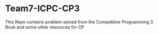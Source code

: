 # Team7-ICPC-CP3
This Repo contains problem solved from the Competitive Programming 3 Book and some other resources for CP
